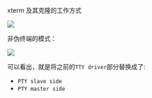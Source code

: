 xterm 及其克隆的工作方式

![](http://oss-file-cache.oss-cn-shanghai.aliyuncs.com/1648011265_image.png)

非伪终端的模式：

![](http://oss-file-cache.oss-cn-shanghai.aliyuncs.com/1648011383_image.png)

可以看出，就是将之前的`TTY driver`部分替换成了:

- `PTY slave side`
- `PTY master side`